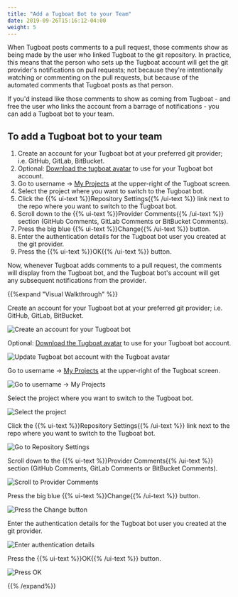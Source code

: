 ```yaml
---
title: "Add a Tugboat Bot to your Team"
date: 2019-09-26T15:16:12-04:00
weight: 5
---
```


When Tugboat posts comments to a pull request, those comments show as being made by the user who linked Tugboat to the
git repository. In practice, this means that the person who sets up the Tugboat account will get the git provider's
notifications on pull requests; not because they're intentionally watching or commenting on the pull requests, but
because of the automated comments that Tugboat posts as that person.

If you'd instead like those comments to show as coming from Tugboat - and free the user who links the account from a
barrage of notifications - you can add a Tugboat bot to your team.

## To add a Tugboat bot to your team

1. Create an account for your Tugboat bot at your preferred git provider; i.e. GitHub, GitLab, BitBucket.
2. Optional: [Download the tugboat avatar](https://dashboard.tugboat.qa/tugboat-avatar.png) to use for your
   Tugboat bot account.
3. Go to username -> [My Projects](https://dashboard.tugboat.qa/projects) at the upper-right of the Tugboat screen.
4. Select the project where you want to switch to the Tugboat bot.
5. Click the {{% ui-text %}}Repository Settings{{% /ui-text %}} link next to the repo where you want to switch to the
   Tugboat bot.
6. Scroll down to the {{% ui-text %}}Provider Comments{{% /ui-text %}} section (GitHub Comments, GitLab Comments or
   BitBucket Comments).
7. Press the big blue {{% ui-text %}}Change{{% /ui-text %}} button.
8. Enter the authentication details for the Tugboat bot user you created at the git provider.
9. Press the {{% ui-text %}}OK{{% /ui-text %}} button.

Now, whenever Tugboat adds comments to a pull request, the comments will display from the Tugboat bot, and the Tugboat
bot's account will get any subsequent notifications from the provider.

{{%expand "Visual Walkthrough" %}}

Create an account for your Tugboat bot at your preferred git provider; i.e. GitHub, GitLab, BitBucket.

![Create an account for your Tugboat bot](../../_images/github-account-for-tugboat-comments.png)

Optional: [Download the Tugboat avatar](https://dashboard.tugboat.qa/tugboat-avatar.png) to use for your
Tugboat bot account.

![Update Tugboat bot account with the Tugboat avatar](../../_images/github-account-tugboat-avatar.png)

Go to username -> [My Projects](https://dashboard.tugboat.qa/projects) at the upper-right of the Tugboat screen.

![Go to username -> My Projects](../../_images/go-to-user-my-projects.png)

Select the project where you want to switch to the Tugboat bot.

![Select the project](../../_images/select-a-project.png)

Click the {{% ui-text %}}Repository Settings{{% /ui-text %}} link next to the repo where you want to switch to the
Tugboat bot.

![Go to Repository Settings](../../_images/go-to-repository-settings.png)

Scroll down to the {{% ui-text %}}Provider Comments{{% /ui-text %}} section (GitHub Comments, GitLab Comments or
BitBucket Comments).

![Scroll to Provider Comments](../../_images/scroll-to-provider-comments.png)

Press the big blue {{% ui-text %}}Change{{% /ui-text %}} button.

![Press the Change button](../../_images/provider-comments-press-the-change-button.png)

Enter the authentication details for the Tugboat bot user you created at the git provider.

![Enter authentication details](../../_images/provider-comments-enter-authentication-details.png)

Press the {{% ui-text %}}OK{{% /ui-text %}} button.

![Press OK](../../_images/provider-comments-press-ok-button.png)

{{% /expand%}}
